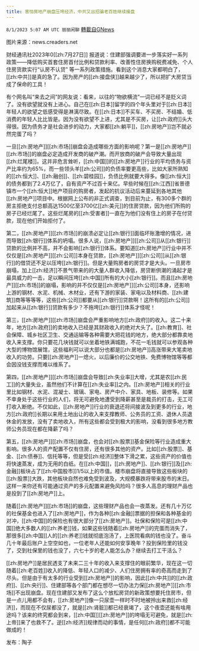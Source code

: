 ```yaml
---
title: 害怕房地产崩盘压垮经济，中共又出招骗老百姓继续接盘
---
```

`8/1/2023 5:07 AM UTC 丽丽闲聊` [轉載自GNews](https://gnews.org/articles/1507713)

图片来源：news.creaders.net

财经通讯社2023年0[[zh:7月27日]] 报道说：住建部强调要进一步落实好一系列政策——降低购买首套住房首付比例和贷款利率、改善性住房换购税费减免、个人住房货款实行“认房不认贷” 等一系列政策措施。看到这个消息大家都明白了，[[zh:中共]]是真的急了。因为房产的[[zh:接盘侠]]越来越少了，所以把扩大房贷当成了保命的工具！  

有个网名叫“来去之间”的网友说：看来，以往的“物欲横流”一词已经不是贬义词了。没有欲望就没有上进心。自己在[[zh:日本]]留学的四个年头里对于[[zh:日本]]年轻人的欲望之低感受得是淋漓尽致。在[[zh:日本]]不买车、不买房、不结婚、低消费的年轻人比比皆是。因为没有欲望不上进，尤其是不买房，让[[zh:政府]]头大得很。因为债务才是社会进步的动力，大家都[[zh:躺平]]，[[zh:房地产]]岂不就必然完蛋了吗？  

一旦[[zh:房地产]][[zh:市场]]崩盘会造成哪些方面的影响呢？第一是[[zh:房地产]][[zh:市场]]的崩盘必定造成开发商的破产潮。而开放商的破产会导致大量出现[[zh:烂尾楼]]。这并非危言耸听，[[zh:中国]]的[[zh:房地产]]行业的平均债务与资产比率约为65%，而一些领头羊[[zh:公司]]的负债率要更高些，比如大家所熟知的[[zh:恒大]]、[[zh:融创]]、[[zh:碧桂园]]，负债比例就要大得多。像[[zh:恒大]]的债务都到了2.4万亿了，自有资产不过百十来亿。早些时候在[[zh:江西]]省景德镇市一个[[zh:恒大]]地产项目的购房者，发起的抗议活动后来蔓延到各地其他[[zh:房地产]]项目中。根据网上公布的非正式调查，到目前为止，有300多个群的房主拒绝支付总额高达1500亿至3700亿[[zh:美元]]的住房贷款，因为他们所购的房子已经烂尾了。这些烂尾房的[[zh:受害者]]一直在为他们没有住上的房子在付贷款，现在他们开始拒付了。  

第二，[[zh:房地产]][[zh:市场]]的崩溃必定让[[zh:银行]]面临坏账激增的情况，进而导致[[zh:银行]]体系的坍塌。很多人说，[[zh:房地产]][[zh:公司]]从[[zh:银行]]贷款的比例并不高，并不会影响[[zh:银行]]体系。要知道[[zh:房地产]]行业中并不仅仅是[[zh:房地产]][[zh:公司]]本身在贷款，[[zh:房地产]][[zh:公司]]从[[zh:银行]]的借贷还不足以压垮[[zh:银行]]。但是大量购房者的房贷才是大头。一旦房市崩塌，加上[[zh:经济]]不景气带来的的大量人群收入降低，房贷断供潮的涌起才是最具威力的一击，足以瞬间压垮[[zh:中国]]所有的大小[[zh:银行]]。而且[[zh:房地产]][[zh:市场]]的崩塌，影响的并不仅仅是[[zh:房地产]][[zh:公司]]本身，还影响上游的钢材、水泥、机械、木材业，还有下游的家装、家电以及材料商、[[zh:建筑]]商等等等等，这些[[zh:公司]]都要从[[zh:银行]]贷款啊！这所有的[[zh:公司]]加起来从[[zh:银行]]贷款有多少？不拖垮[[zh:银行]]体系才怪呢！  

第三，[[zh:房地产]][[zh:市场]]崩盘会严重影响地方[[zh:政府]]的收入。这二十来年，地方[[zh:政府]]的卖地收入已经是其财政收入的绝对大头了。[[zh:教育]]、社会保障、城乡社区卫生、交通运输等各种需要大把花钱的地方，绝大部分都靠卖地收入来支撑。你只要花几块钱就可以坐着地铁满城跑，不花一毛钱就可以参观各种大型的博物馆展馆，这些福利可以说大部分也都是[[zh:房地产]]高涨带来大笔卖地收入的功劳。只要[[zh:房地产]]一熄火，以后廉价的公交地铁、免费博物馆等等都会因没钱支撑而难以维系了。  

第四，[[zh:房地产]][[zh:市场]]崩盘会导致[[zh:失业率]]大增，尤其是农[[zh:民工]]的大量失业，虽然他们不计算在[[zh:失业率]]之内。[[zh:房地产]]相关的行业里比如钢材、水泥、混凝士、玻璃、家电、房产中介、家具、地板、装修等。如果不幸身处于这些行业的人们，将无可避免地遭受到降薪甚至是裁员的打击，无工可打收入断绝。不仅如此，[[zh:房地产]]行业的衰退还将间接波及到更多的行业，地方[[zh:政府]]长期以来用土地出让的收入来支撑教师、公务员的工资、退休人员退休金的发放，没有了卖地收入，所有这些都会受到极大的影响，没看到很多地方教师公务员现在都在降薪了吗？  

第五，[[zh:房地产]][[zh:市场]]崩盘，也会对[[zh:股票]]基金保险等行业造成重大影响。很多人的资产配置不仅有住房，还有很多其他的资产。比如[[zh:股票]]、基金、[[zh:债券]]、信托等等，但是受[[zh:经济]]整体下滑之累，这些资产的价值也将快速蒸发，成为无用的白纸。在[[zh:中国]]，[[zh:房地产]]、[[zh:银行]]及[[zh:金融]]板块占了[[zh:中国股市]]1/5以上的市值。楼市崩盘将直接导致这些板块的[[zh:股票]]大跌，其他板块自然也难免受到波及，大规模暴跌将带来股市的末日。这样一来你还有可能通过资产的多元配置来避免风险吗？很多人高息的理财产品也是投到了[[zh:房地产]]上。

随着[[zh:房地产]][[zh:市场]]的崩盘，这些理财产品也会一夜蒸发。还有几十万亿的社保基金也进入了[[zh:房地产]]，作为各种[[zh:金融]]票据的担保和各种基金的对冲，[[zh:中国]]的保险也有很大部分了[[zh:房地产]]。社保和保险可是[[zh:中国]]绝大多数人的[[zh:养老]]钱，如果这些钱随着[[zh:房地产]]的完蛋而消失了，那很多[[zh:中国]]人的[[zh:养老]]钱就彻底泡汤了，上医院看病的钱也没了。奋斗几十年最后账户上空空如也，一位老年人还能如何安享晚年？投到保险里的钱没了，交到社保里的钱也没了，六七十岁的老人能怎么办？继续去打工干活么？

[[zh:房地产]]是居民透支了未来二三十年的收入来支撑住的眼前繁华，现在这一切随着[[zh:老百姓]]收入的降低、年轻人口的减少、人们住房拥有率的奇高而走到了尽头。但是由于有太多的行业受到[[zh:房地产]]的影响，因此[[zh:中共]]的[[zh:政府]]、[[zh:央行]]、住建部等各个部门都在想尽一切办法力保[[zh:房地产]][[zh:市场]]不出现崩盘。现在住建部又发布了这么个放松房贷的新政策想要托住房市，但是一点儿用都不会有，[[zh:房地产]]像一只尿壶一样时不时地被拎出来救[[zh:经济]]，而现在不仅尿都没了，就是[[zh:肾脏]]都已经衰竭了，这个夜壶还能有啥用途吗？该来的终究都会到来，[[zh:中国]][[zh:房地产]]的垮塌无可避免，就是[[zh:上帝]]来了也救不了。逆[[zh:经济]]规律而动的事情，是任何[[zh:政府]]都不可能做成的！

发布：陶子
